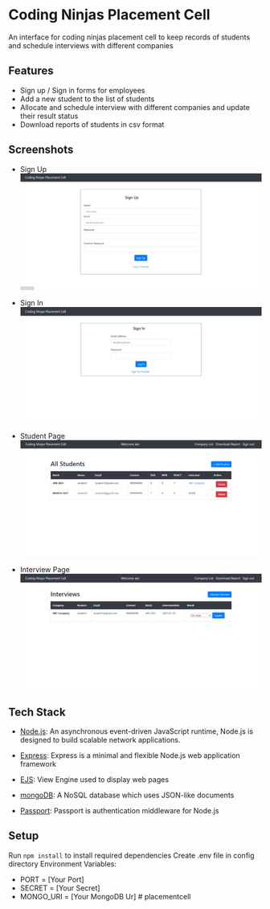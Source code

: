 # Coding Ninjas Placement Cell

An interface for coding ninjas placement cell to keep records of students and schedule interviews with different companies

## Features

- Sign up / Sign in forms for employees
- Add a new student to the list of students
- Allocate and schedule interview with different companies and update their result status
- Download reports of students in csv format

## Screenshots

- Sign Up
  ![Sign Up](/images/sign_up.png)

- Sign In
  ![Sign In](/images/sign_in.png)

- Student Page
  ![Student Page](/images/student_list.png)

- Interview Page
  ![Interview Page](/images/interview_list.png)

## Tech Stack

- [Node.js](https://nodejs.org/en/): An asynchronous event-driven JavaScript runtime, Node.js is designed to build scalable network applications.

- [Express](https://expressjs.com/): Express is a minimal and flexible Node.js web application framework

- [EJS](https://ejs.co/): View Engine used to display web pages

- [mongoDB](https://www.mongodb.com/): A NoSQL database which uses JSON-like documents

- [Passport](http://www.passportjs.org/): Passport is authentication middleware for Node.js

## Setup

Run `npm install` to install required dependencies
Create .env file in config directory
Environment Variables:

- PORT = [Your Port]
- SECRET = [Your Secret]
- MONGO_URI = [Your MongoDB Ur]
#   p l a c e m e n t c e l l 
 
 